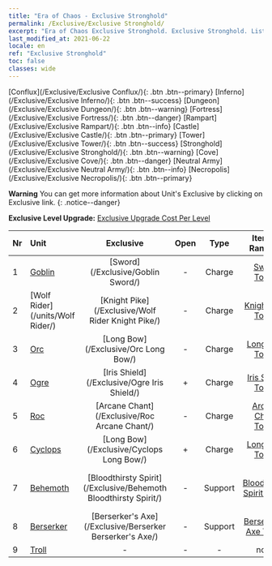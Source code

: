 ```yaml
---
title: "Era of Chaos - Exclusive Stronghold"
permalink: /Exclusive/Exclusive Stronghold/
excerpt: "Era of Chaos Exclusive Stronghold. Exclusive Stronghold. List of Exclusive Stronghold in Era of Chaos"
last_modified_at: 2021-06-22
locale: en
ref: "Exclusive Stronghold"
toc: false
classes: wide
---
```

 [Conflux](/Exclusive/Exclusive Conflux/){: .btn .btn--primary} [Inferno](/Exclusive/Exclusive Inferno/){: .btn .btn--success} [Dungeon](/Exclusive/Exclusive Dungeon/){: .btn .btn--warning} [Fortress](/Exclusive/Exclusive Fortress/){: .btn .btn--danger} [Rampart](/Exclusive/Exclusive Rampart/){: .btn .btn--info} [Castle](/Exclusive/Exclusive Castle/){: .btn .btn--primary} [Tower](/Exclusive/Exclusive Tower/){: .btn .btn--success} [Stronghold](/Exclusive/Exclusive Stronghold/){: .btn .btn--warning} [Cove](/Exclusive/Exclusive Cove/){: .btn .btn--danger} [Neutral Army](/Exclusive/Exclusive Neutral Army/){: .btn .btn--info} [Necropolis](/Exclusive/Exclusive Necropolis/){: .btn .btn--primary} 

**Warning** You can get more information about Unit's Exclusive by clicking on Exclusive link. 
{: .notice--danger}

 **Exclusive Level Upgrade:** [Exclusive Upgrade Cost Per Level](/Exclusive/ExclusiveUpgradeCostPerLevel/)

  | Nr |         Unit        | Exclusive | Open  |    Type   |  Item to Rank UP      |  Skin   |
  |:---|:--------------------|:-------------:|:-----:|:---------:|:---------------------:|:-------:|
  | 1  | [Goblin](/units/Goblin/) | [Sword](/Exclusive/Goblin Sword/) | - | Charge | [Sword Token](/Items/con_912/) | - |
  | 2  | [Wolf Rider](/units/Wolf Rider/) | [Knight Pike](/Exclusive/Wolf Rider Knight Pike/) | - | Charge | [Knight Pike Token](/Items/con_916/) | - |
  | 3  | [Orc](/units/Orc/) | [Long Bow](/Exclusive/Orc Long Bow/) | - | Charge | [Long Bow Token](/Items/con_914/) | - |
  | 4  | [Ogre](/units/Ogre/) | [Iris Shield](/Exclusive/Ogre Iris Shield/) | + | Charge | [Iris Shield Token](/Items/con_913/) | - |
  | 5  | [Roc](/units/Roc/) | [Arcane Chant](/Exclusive/Roc Arcane Chant/) | - | Charge | [Arcane Chant Token](/Items/con_915/) | - |
  | 6  | [Cyclops](/units/Cyclops/) | [Long Bow](/Exclusive/Cyclops Long Bow/) | + | Charge | [Long Bow Token](/Items/con_914/) | - |
  | 7  | [Behemoth](/units/Behemoth/) | [Bloodthirsty Spirit](/Exclusive/Behemoth Bloodthirsty Spirit/) | - | Support | [Bloodthirsty Spirit Token](/Items/con_982/) | [Bloodthirsty Spirit Special Skin](/Items/con_650/) |
  | 8  | [Berserker](/units/Berserker/) | [Berserker's Axe](/Exclusive/Berserker Berserker's Axe/) | - | Support | [Berserker's Axe Token](/Items/con_983/) | [Berserker's Axe Special Skin](/Items/con_651/) |
  | 9  | [Troll](/units/Troll/) | - | - | - | none | none |
